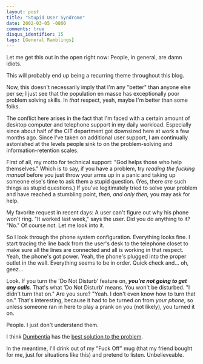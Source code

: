 ```yaml
---
layout: post
title: "Stupid User Syndrome"
date: 2002-03-05 -0800
comments: true
disqus_identifier: 15
tags: [General Ramblings]
---
```

Let me get this out in the open right now: People, in general, are damn
idiots.
 
 This will probably end up being a recurring theme throughout this
blog.
 
 Now, this doesn't necessarily imply that I'm any "better" than anyone
else per se; I just see that the population en masse has exceptionally
poor problem solving skills. In *that* respect, yeah, maybe I'm better
than some folks.
 
 The conflict here arises in the fact that I'm faced with a certain
amount of desktop computer and telephone support in my daily workload.
Especially since about half of the CIT department got downsized here at
work a few months ago. Since I've taken on additional user support, I am
continually astonished at the levels people sink to on the
problem-solving and information-retention scales.
 
 First of all, my motto for technical support: "God helps those who help
themselves." Which is to say, if you have a problem, try *reading the
fucking manual* before you just throw your arms up in a panic and taking
up someone else's time to ask them a stupid question. (Yes, there *are*
such things as stupid questions.) If you've legitimately tried to solve
your problem and have reached a stumbling point, *then, and only then,*
you may ask for help.
 
 My favorite request in recent days: A user can't figure out why his
phone won't ring. "It worked last week," says the user. Did you do
anything to it? "No." Of course not. Let me look into it.
 
 So I look through the phone system configuration. Everything looks
fine. I start tracing the line back from the user's desk to the
telephone closet to make sure all the lines are connected and all is
working in that respect. Yeah, the phone's got power. Yeah, the phone's
plugged into the proper outlet in the wall. Everything seems to be in
order. Quick check and... oh, geez...
 
 Look. If you turn the 'Do Not Disturb' feature on, ***you're not going
to get any calls***. That's what 'Do Not Disturb' means. You won't be
disturbed. "I didn't turn that on." Are you sure? "Yeah. I don't even
know how to turn that on." That's interesting, because it had to be
turned on from *your phone*, so unless someone ran in here to play a
prank on you (not likely), you turned it on.
 
 People. I just don't understand them.
 
 I think [Dumbentia](http://www.dumbentia.com/) has the [best solution
to the problem](http://www.dumbentia.com/pdflib/stupida.pdf).
 
 In the meantime, I'll drink out of my "Fuck Off" mug (that my friend
bought for me, just for situations like this) and pretend to listen.
Unbelieveable.
